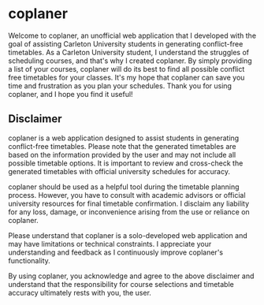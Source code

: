 # coplaner
Welcome to coplaner, an unofficial web application that I developed with the goal of assisting Carleton University students in generating conflict-free timetables. As a Carleton University student, I understand the struggles of scheduling courses, and that's why I created coplaner. By simply providing a list of your courses, coplaner will do its best to find all possible conflict free timetables for your classes. It's my hope that coplaner can save you time and frustration as you plan your schedules. Thank you for using coplaner, and I hope you find it useful!

## Disclaimer
coplaner is a web application designed to assist students in generating conflict-free timetables. Please note that the generated timetables are based on the information provided by the user and may not include all possible timetable options. It is important to review and cross-check the generated timetables with official university schedules for accuracy.

coplaner should be used as a helpful tool during the timetable planning process. However, you have to consult with academic advisors or official university resources for final timetable confirmation. I disclaim any liability for any loss, damage, or inconvenience arising from the use or reliance on coplaner.

Please understand that coplaner is a solo-developed web application and may have limitations or technical constraints. I appreciate your understanding and feedback as I continuously improve coplaner's functionality.

By using coplaner, you acknowledge and agree to the above disclaimer and understand that the responsibility for course selections and timetable accuracy ultimately rests with you, the user.
